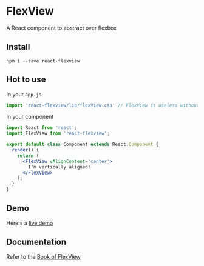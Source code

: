 # FlexView
A React component to abstract over flexbox

## Install
```
npm i --save react-flexview
```

## Hot to use
In your `app.js`

```js
import 'react-flexview/lib/flexView.css' // FlexView is useless without its style
```

In your component

```jsx
import React from 'react';
import FlexView from 'react-flexview';

export default class Component extends React.Component {
  render() {
    return (
      <FlexView vAlignContent='center'>
        I'm vertically aligned!
      </FlexView>
    );
  }
}
```


## Demo
Here's a [live demo](http://rawgit.com/buildo/react-flexview/master/dev/build/#/)

## Documentation
Refer to the [Book of FlexView](http://buildo.github.io/react-flexview/)
